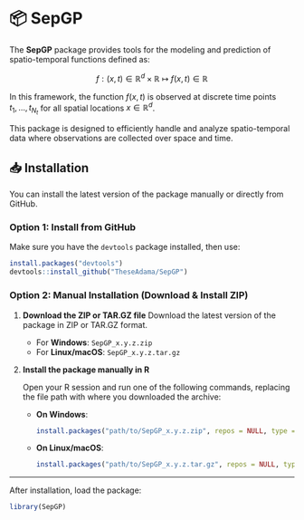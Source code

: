 # 📦 SepGP
The **SepGP** package provides tools for the modeling and prediction of spatio-temporal functions defined as:

$$
f : (x, t) \in \mathbb{R}^{d} \times \mathbb{R} \ \longmapsto \ f(x, t) \in \mathbb{R}
$$

In this framework, the function $f(x, t)$ is observed at discrete time points $t_1, \dots, t_{N_t}$ for all spatial locations $x \in \mathbb{R}^d$.

This package is designed to efficiently handle and analyze spatio-temporal data where observations are collected over space and time.

## 📥 Installation

You can install the latest version of the package manually or directly from GitHub.

### Option 1: Install from GitHub

Make sure you have the `devtools` package installed, then use:

```r
install.packages("devtools")
devtools::install_github("TheseAdama/SepGP")
```
### Option 2: Manual Installation (Download & Install ZIP)

1. **Download the ZIP or TAR.GZ file**
   Download the latest version of the package in ZIP or TAR.GZ format.

   - For **Windows**: `SepGP_x.y.z.zip`
   - For **Linux/macOS**: `SepGP_x.y.z.tar.gz`

2. **Install the package manually in R**

   Open your R session and run one of the following commands, replacing the file path with where you downloaded the archive:

   - **On Windows**:
     ```r
     install.packages("path/to/SepGP_x.y.z.zip", repos = NULL, type = "win.binary")
     ```

   - **On Linux/macOS**:
     ```r
     install.packages("path/to/SepGP_x.y.z.tar.gz", repos = NULL, type = "source")
     ```

---

After installation, load the package:

```r
library(SepGP)
```
